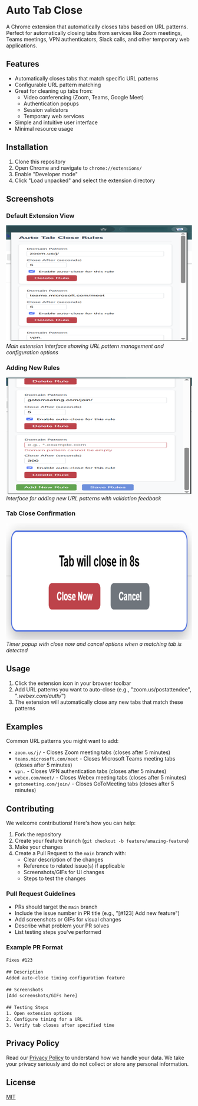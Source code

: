 # Auto Tab Close

A Chrome extension that automatically closes tabs based on URL patterns. Perfect for automatically closing tabs from services like Zoom meetings, Teams meetings, VPN authenticators, Slack calls, and other temporary web applications.

## Features

- Automatically closes tabs that match specific URL patterns
- Configurable URL pattern matching
- Great for cleaning up tabs from:
  - Video conferencing (Zoom, Teams, Google Meet)
  - Authentication popups
  - Session validators
  - Temporary web services
- Simple and intuitive user interface
- Minimal resource usage

## Installation

1. Clone this repository
2. Open Chrome and navigate to `chrome://extensions/`
3. Enable "Developer mode"
4. Click "Load unpacked" and select the extension directory

## Screenshots

### Default Extension View
![Default Extension View](images/default_view.png)
*Main extension interface showing URL pattern management and configuration options*

### Adding New Rules
![Adding New Rules](images/add_new_rule.png)
*Interface for adding new URL patterns with validation feedback*

### Tab Close Confirmation
![Close Confirmation](images/close_popup_on_tabs.png)
*Timer popup with close now and cancel options when a matching tab is detected*

## Usage

1. Click the extension icon in your browser toolbar
2. Add URL patterns you want to auto-close (e.g., "zoom.us/postattendee", "*.webex.com/auth/*")
3. The extension will automatically close any new tabs that match these patterns

## Examples

Common URL patterns you might want to add:
- `zoom.us/j/` - Closes Zoom meeting tabs (closes after 5 minutes)
- `teams.microsoft.com/meet` - Closes Microsoft Teams meeting tabs (closes after 5 minutes)
- `vpn.` - Closes VPN authentication tabs (closes after 5 minutes)
- `webex.com/meet/` - Closes Webex meeting tabs (closes after 5 minutes)
- `gotomeeting.com/join/` - Closes GoToMeeting tabs (closes after 5 minutes)

## Contributing

We welcome contributions! Here's how you can help:

1. Fork the repository
2. Create your feature branch (`git checkout -b feature/amazing-feature`)
3. Make your changes
4. Create a Pull Request to the `main` branch with:
   - Clear description of the changes
   - Reference to related issue(s) if applicable
   - Screenshots/GIFs for UI changes
   - Steps to test the changes

### Pull Request Guidelines
- PRs should target the `main` branch
- Include the issue number in PR title (e.g., "[#123] Add new feature")
- Add screenshots or GIFs for visual changes
- Describe what problem your PR solves
- List testing steps you've performed

### Example PR Format
```
Fixes #123

## Description
Added auto-close timing configuration feature

## Screenshots
[Add screenshots/GIFs here]

## Testing Steps
1. Open extension options
2. Configure timing for a URL
3. Verify tab closes after specified time
```

## Privacy Policy

Read our [Privacy Policy](privacy_policy.md) to understand how we handle your data. We take your privacy seriously and do not collect or store any personal information.

## License

[MIT](LICENSE)